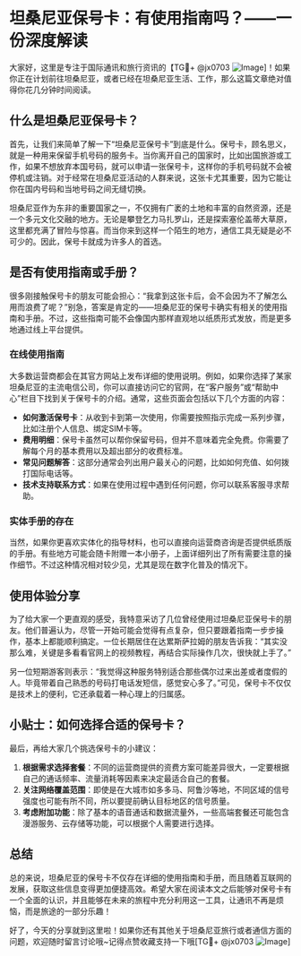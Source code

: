 # 坦桑尼亚保号卡：有使用指南吗？——一份深度解读

大家好，这里是专注于国际通讯和旅行资讯的【TG💪+ @jx0703 ![Image](https://github.com/user-attachments/assets/dbca1d08-cadb-493c-b0ec-ad6f7a83f270)]！如果你正在计划前往坦桑尼亚，或者已经在坦桑尼亚生活、工作，那么这篇文章绝对值得你花几分钟时间阅读。

## 什么是坦桑尼亚保号卡？

首先，让我们来简单了解一下“坦桑尼亚保号卡”到底是什么。保号卡，顾名思义，就是一种用来保留手机号码的服务卡。当你离开自己的国家时，比如出国旅游或工作，如果不想放弃本国号码，就可以申请一张保号卡，这样你的手机号码就不会被停机或注销。对于经常在坦桑尼亚活动的人群来说，这张卡尤其重要，因为它能让你在国内号码和当地号码之间无缝切换。

坦桑尼亚作为东非的重要国家之一，不仅拥有广袤的土地和丰富的自然资源，还是一个多元文化交融的地方。无论是攀登乞力马扎罗山，还是探索塞伦盖蒂大草原，这里都充满了冒险与惊喜。而当你来到这样一个陌生的地方，通信工具无疑是必不可少的。因此，保号卡就成为许多人的首选。

## 是否有使用指南或手册？

很多刚接触保号卡的朋友可能会担心：“我拿到这张卡后，会不会因为不了解怎么用而浪费了呢？”别急，答案是肯定的——坦桑尼亚的保号卡确实有相关的使用指南和手册。不过，这些指南可能不会像国内那样直观地以纸质形式发放，而是更多地通过线上平台提供。

### 在线使用指南

大多数运营商都会在其官方网站上发布详细的使用说明。例如，如果你选择了某家坦桑尼亚的主流电信公司，你可以直接访问它的官网，在“客户服务”或“帮助中心”栏目下找到关于保号卡的介绍。通常，这些页面会包括以下几个方面的内容：

- **如何激活保号卡**：从收到卡到第一次使用，你需要按照指示完成一系列步骤，比如注册个人信息、绑定SIM卡等。
- **费用明细**：保号卡虽然可以帮你保留号码，但并不意味着完全免费。你需要了解每个月的基本费用以及超出部分的收费标准。
- **常见问题解答**：这部分通常会列出用户最关心的问题，比如如何充值、如何拨打国际电话等。
- **技术支持联系方式**：如果在使用过程中遇到任何问题，你可以联系客服寻求帮助。

### 实体手册的存在

当然，如果你更喜欢实体化的指导材料，也可以直接向运营商咨询是否提供纸质版的手册。有些地方可能会随卡附赠一本小册子，上面详细列出了所有需要注意的操作细节。不过这种情况相对较少见，尤其是现在数字化普及的情况下。

## 使用体验分享

为了给大家一个更直观的感受，我特意采访了几位曾经使用过坦桑尼亚保号卡的朋友。他们普遍认为，尽管一开始可能会觉得有点复杂，但只要跟着指南一步步操作，基本上都能顺利搞定。一位长期居住在达累斯萨拉姆的朋友告诉我：“其实没那么难，关键是多看看官网上的视频教程，再结合实际操作几次，很快就上手了。”

另一位短期游客则表示：“我觉得这种服务特别适合那些偶尔过来出差或者度假的人。毕竟带着自己熟悉的号码打电话发短信，感觉安心多了。”可见，保号卡不仅仅是技术上的便利，它还承载着一种心理上的归属感。

## 小贴士：如何选择合适的保号卡？

最后，再给大家几个挑选保号卡的小建议：

1. **根据需求选择套餐**：不同的运营商提供的资费方案可能差异很大，一定要根据自己的通话频率、流量消耗等因素来决定最适合自己的套餐。
2. **关注网络覆盖范围**：即使是在大城市如多多马、阿鲁沙等地，不同区域的信号强度也可能有所不同，所以要提前确认目标地区的信号质量。
3. **考虑附加功能**：除了基本的语音通话和数据流量外，一些高端套餐还可能包含漫游服务、云存储等功能，可以根据个人需要进行选择。

## 总结

总的来说，坦桑尼亚的保号卡不仅存在详细的使用指南和手册，而且随着互联网的发展，获取这些信息变得更加便捷高效。希望大家在阅读本文之后能够对保号卡有一个全面的认识，并且能够在未来的旅程中充分利用这一工具，让通讯不再是烦恼，而是旅途的一部分乐趣！

好了，今天的分享就到这里啦！如果你还有其他关于坦桑尼亚旅行或者通信方面的问题，欢迎随时留言讨论哦~记得点赞收藏支持一下哦[TG💪+ @jx0703 ![Image](https://github.com/user-attachments/assets/dbca1d08-cadb-493c-b0ec-ad6f7a83f270)]